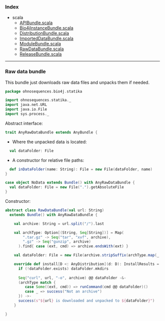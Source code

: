 ### Index

+ scala
  + [APIBundle.scala](APIBundle.md)
  + [Bio4jInstanceBundle.scala](Bio4jInstanceBundle.md)
  + [DistributionBundle.scala](DistributionBundle.md)
  + [ImportedDataBundle.scala](ImportedDataBundle.md)
  + [ModuleBundle.scala](ModuleBundle.md)
  + [RawDataBundle.scala](RawDataBundle.md)
  + [ReleaseBundle.scala](ReleaseBundle.md)

------

 ### Raw data bundle

This bundle just downloads raw data files and unpacks them if needed.


```scala
package ohnosequences.bio4j.statika

import ohnosequences.statika._
import java.net.URL
import java.io.File
import sys.process._
```

Abstract interface:

```scala
trait AnyRawDataBundle extends AnyBundle {
```

- Where the unpacked data is located:

```scala
  val dataFolder: File
```

- A constructor for relative file paths:

```scala
  def inDataFolder(name: String): File = new File(dataFolder, name)
}

case object NoData extends Bundle() with AnyRawDataBundle {
  val dataFolder: File = new File(".").getAbsoluteFile
}
```

Constructor:

```scala
abstract class RawDataBundle(val url: String) 
  extends Bundle() with AnyRawDataBundle {

    val archive: String = url.split("/").last

    val archType: Option[(String, Seq[String])] = Map(
        ".tar.gz" -> Seq("tar", "xvf", archive),
        ".gz" -> Seq("gunzip", archive)
      ).find{ case (ext, cmd) => archive.endsWith(ext) }

    val dataFolder: File = new File(archive.stripSuffix(archType.map(_._1).getOrElse("")))

    override def install[D <: AnyDistribution](d: D): InstallResults = {
      if (!dataFolder.exists) dataFolder.mkdirs
      
      Seq("curl", url, "-o", archive) @@ dataFolder -&-
      (archType match { 
         case Some((ext, cmd)) => runCommand(cmd @@ dataFolder)()
         case _ => success("Not an archive")
      }) ->-
      success(s"${url} is downloaded and unpacked to ${dataFolder}")
    }

}

```

